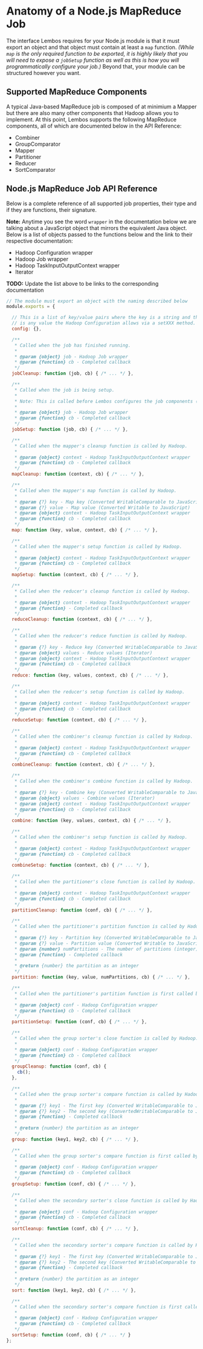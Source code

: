 # Anatomy of a Node.js MapReduce Job

The interface Lembos requires for your Node.js module is that it must export an object and that object must contain at
least a `map` function.  *(While `map` is the only required function to be exported, it is highly likely that you will
need to expose a `jobSetup` function as well as this is how you will programmatically configure your job.)*  Beyond
that, your module can be structured however you want.

## Supported MapReduce Components

A typical Java-based MapReduce job is composed of at minimium a Mapper but there are also many other components that
Hadoop allows you to implement.  At this point, Lembos supports the following MapReduce components, all of which are
documented below in the API Reference:

* Combiner
* GroupComparator
* Mapper
* Partitioner
* Reducer
* SortComparator

## Node.js MapReduce Job API Reference

Below is a complete reference of all supported job properties, their type and if they are functions, their signature.

**Note:** Anytime you see the word `wrapper` in the documentation below we are talking about a JavaScript object that
mirrors the equivalent Java object.  Below is a list of objects passed to the functions below and the link to their
respective documentation:

* Hadoop Configuration wrapper
* Hadoop Job wrapper
* Hadoop TaskInputOutputContext wrapper
* Iterator

**TODO:** Update the list above to be links to the corresponding documentation

```javascript
// The module must export an object with the naming described below
module.exports = {

  // This is a list of key/value pairs where the key is a string and the value
  // is any value the Hadoop Configuration allows via a setXXX method.
  config: {},

  /**
   * Called when the job has finished running.
   *
   * @param {object} job - Hadoop Job wrapper
   * @param {function} cb - Completed callback
   */
  jobCleanup: function (job, cb) { /* ... */ },

  /**
   * Called when the job is being setup.
   *
   * Note: This is called before Lembos configures the job components (combiner, mapper, etc.)
   *
   * @param {object} job - Hadoop Job wrapper
   * @param {function} cb - Completed callback
   */
  jobSetup: function (job, cb) { /* ... */ },

  /**
   * Called when the mapper's cleanup function is called by Hadoop.
   *
   * @param {object} context - Hadoop TaskInputOutputContext wrapper
   * @param {function} cb - Completed callback
   */
  mapCleanup: function (context, cb) { /* ... */ },

  /**
   * Called when the mapper's map function is called by Hadoop.
   *
   * @param {?} key - Map key (Converted WritableComparable to JavaScript)
   * @param {?} value - Map value (Converted Writable to JavaScript)
   * @param {object} context - Hadoop TaskInputOutputContext wrapper
   * @param {function} cb - Completed callback
   */
  map: function (key, value, context, cb) { /* ... */ },

  /**
   * Called when the mapper's setup function is called by Hadoop.
   *
   * @param {object} context - Hadoop TaskInputOutputContext wrapper
   * @param {function} cb - Completed callback
   */
  mapSetup: function (context, cb) { /* ... */ },

  /**
   * Called when the reducer's cleanup function is called by Hadoop.
   *
   * @param {object} context - Hadoop TaskInputOutputContext wrapper
   * @param {function} - Completed callback
   */
  reduceCleanup: function (context, cb) { /* ... */ },

  /**
   * Called when the reducer's reduce function is called by Hadoop.
   *
   * @param {?} key - Reduce key (Converted WritableComparable to JavaScript)
   * @param {object} values - Reduce values (Iterator)
   * @param {object} context - Hadoop TaskInputOutputContext wrapper
   * @param {function} cb - Completed callback
   */
  reduce: function (key, values, context, cb) { /* ... */ },

  /**
   * Called when the reducer's setup function is called by Hadoop.
   *
   * @param {object} context - Hadoop TaskInputOutputContext wrapper
   * @param {function} cb - Completed callback
   */
  reduceSetup: function (context, cb) { /* ... */ },

  /**
   * Called when the combiner's cleanup function is called by Hadoop.
   *
   * @param {object} context - Hadoop TaskInputOutputContext wrapper
   * @param {function} cb - Completed callback
   */
  combineCleanup: function (context, cb) { /* ... */ },

  /**
   * Called when the combiner's combine function is called by Hadoop.
   *
   * @param {?} key - Combine key (Converted WritableComparable to JavaScript)
   * @param {object} values - Combine values (Iterator)
   * @param {object} context - Hadoop TaskInputOutputContext wrapper
   * @param {function} cb - Completed callback
   */
  combine: function (key, values, context, cb) { /* ... */ },

  /**
   * Called when the combiner's setup function is called by Hadoop.
   *
   * @param {object} context - Hadoop TaskInputOutputContext wrapper
   * @param {function} cb - Completed callback
   */
  combineSetup: function (context, cb) { /* ... */ },

  /**
   * Called when the partitioner's close function is called by Hadoop.
   *
   * @param {object} context - Hadoop TaskInputOutputContext wrapper
   * @param {function} cb - Completed callback
   */
  partitionCleanup: function (conf, cb) { /* ... */ },

  /**
   * Called when the partitioner's partition function is called by Hadoop.
   *
   * @param {?} key - Partition key (Converted WritableComparable to JavaScript)
   * @param {?} value - Partition value (Converted Writable to JavaScript)
   * @param {number} numPartitions - The number of partitions (integer)
   * @param {function} - Completed callback
   *
   * @return {number} the partition as an integer
   */
  partition: function (key, value, numPartitions, cb) { /* ... */ },

  /**
   * Called when the partitioner's partition function is first called by Hadoop.
   *
   * @param {object} conf - Hadoop Configuration wrapper
   * @param {function} cb - Completed callback
   */
  partitionSetup: function (conf, cb) { /* ... */ },

  /**
   * Called when the group sorter's close function is called by Hadoop.
   *
   * @param {object} conf - Hadoop Configuration wrapper
   * @param {function} cb - Completed callback
   */
  groupCleanup: function (conf, cb) {
    cb();
  },

  /**
   * Called when the group sorter's compare function is called by Hadoop.
   *
   * @param {?} key1 - The first key (Converted WritableComparable to JavaScript)
   * @param {?} key2 - The second key (ConvertedWritableComparable to JavaScript)
   * @param {function} - Completed callback
   *
   * @return {number} the partition as an integer
   */
  group: function (key1, key2, cb) { /* ... */ },

  /**
   * Called when the group sorter's compare function is first called by Hadoop.
   *
   * @param {object} conf - Hadoop Configuration wrapper
   * @param {function} cb - Completed callback
   */
  groupSetup: function (conf, cb) { /* ... */ },

  /**
   * Called when the secondary sorter's close function is called by Hadoop.
   *
   * @param {object} conf - Hadoop Configuration wrapper
   * @param {function} cb - Completed callback
   */
  sortCleanup: function (conf, cb) { /* ... */ },

  /**
   * Called when the secondary sorter's compare function is called by Hadoop.
   *
   * @param {?} key1 - The first key (Converted WritableComparable to JavaScript)
   * @param {?} key2 - The second key (Converted WritableComparable to JavaScript)
   * @param {function} - Completed callback
   *
   * @return {number} the partition as an integer
   */
  sort: function (key1, key2, cb) { /* ... */ },

  /**
   * Called when the secondary sorter's compare function is first called by Hadoop.
   *
   * @param {object} conf - Hadoop Configuration wrapper
   * @param {function} cb - Completed callback
   */
  sortSetup: function (conf, cb) { /* ... */ }
};
```